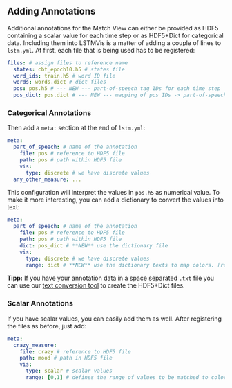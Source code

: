 ## Adding Annotations

Additional annotations for the Match View can either be provided as HDF5 containing a scalar value for each time step or as HDF5+Dict for categorical data. Including them into LSTMVis is a matter of adding a couple of lines to `lstm.yml`. 
At first, each file that is being used has to be registered:

```yaml
files: # assign files to reference name
  states: cbt_epoch10.h5 # states file
  word_ids: train.h5 # word ID file
  words: words.dict # dict files 
  pos: pos.h5 # --- NEW --- part-of-speech tag IDs for each time step
  pos_dict: pos.dict # --- NEW --- mapping of pos IDs -> part-of-speech tags 

```

### Categorical Annotations

Then add a `meta:` section at the end of `lstm.yml`:

```yaml
meta:
  part_of_speech: # name of the annotation 
    file: pos # reference to HDF5 file
    path: pos # path within HDF5 file
    vis:
      type: discrete # we have discrete values
  any_other_measure: ...
```

This configuration will interpret the values in `pos.h5` as numerical value. To make it more interesting, you can add a dictionary to convert the values into text:

```yaml
meta:
  part_of_speech: # name of the annotation 
    file: pos # reference to HDF5 file
    path: pos # path within HDF5 file
    dict: pos_dict # **NEW** use the dictionary file 
    vis:
      type: discrete # we have discrete values
      range: dict # **NEW** use the dictionary texts to map colors. [required !!]
```

**Tipp:** If you have your annotation data in a space separated `.txt` file you can use our [text conversion tool](tools.md#convert-.txt-to-.h5-and-.dict) to create the HDF5+Dict files.


### Scalar Annotations

If you have scalar values, you can easily add them as well. After registering the files as before, just add:

```yaml
meta:
  crazy_measure:
    file: crazy # reference to HDF5 file
    path: mood # path in HDF5 file
    vis:
      type: scalar # scalar values
      range: [0,1] # defines the range of values to be matched to color [min,max]

```